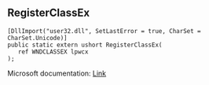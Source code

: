 ## RegisterClassEx

```
[DllImport("user32.dll", SetLastError = true, CharSet = CharSet.Unicode)]
public static extern ushort RegisterClassEx(
   ref WNDCLASSEX lpwcx
);
```

Microsoft documentation: [Link](https://docs.microsoft.com/en-us/windows/win32/api/winuser/nf-winuser-registerclassexw)
